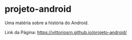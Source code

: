 # projeto-android
 Uma matéria sobre a história do Android.

Link da Página: https://vittoriosrn.github.io/projeto-android/
